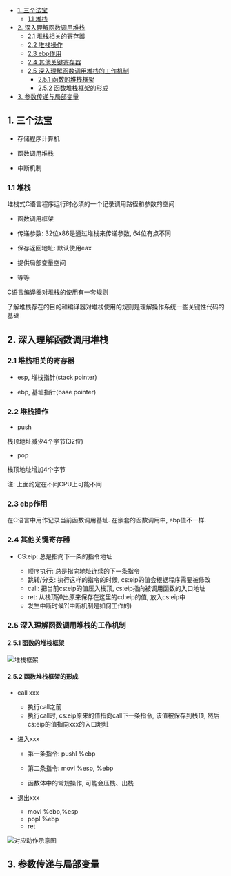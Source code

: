
<!-- @import "[TOC]" {cmd="toc" depthFrom=1 depthTo=6 orderedList=false} -->

<!-- code_chunk_output -->

* [1. 三个法宝](#1-三个法宝)
	* [1.1 堆栈](#11-堆栈)
* [2. 深入理解函数调用堆栈](#2-深入理解函数调用堆栈)
	* [2.1 堆栈相关的寄存器](#21-堆栈相关的寄存器)
	* [2.2 堆栈操作](#22-堆栈操作)
	* [2.3 ebp作用](#23-ebp作用)
	* [2.4 其他关键寄存器](#24-其他关键寄存器)
	* [2.5 深入理解函数调用堆栈的工作机制](#25-深入理解函数调用堆栈的工作机制)
		* [2.5.1 函数的堆栈框架](#251-函数的堆栈框架)
		* [2.5.2 函数堆栈框架的形成](#252-函数堆栈框架的形成)
* [3. 参数传递与局部变量](#3-参数传递与局部变量)

<!-- /code_chunk_output -->

## 1. 三个法宝

- 存储程序计算机

- 函数调用堆栈

- 中断机制

### 1.1 堆栈

堆栈式C语言程序运行时必须的一个记录调用路径和参数的空间

- 函数调用框架

- 传递参数: 32位x86是通过堆栈来传递参数, 64位有点不同

- 保存返回地址: 默认使用eax

- 提供局部变量空间

- 等等

C语言编译器对堆栈的使用有一套规则

了解堆栈存在的目的和编译器对堆栈使用的规则是理解操作系统一些关键性代码的基础

## 2. 深入理解函数调用堆栈

### 2.1 堆栈相关的寄存器

- esp, 堆栈指针(stack pointer)

- ebp, 基址指针(base pointer) 

### 2.2 堆栈操作

- push

栈顶地址减少4个字节(32位)

- pop 
 
栈顶地址增加4个字节

注: 上面约定在不同CPU上可能不同


### 2.3 ebp作用

在C语言中用作记录当前函数调用基址. 在嵌套的函数调用中, ebp值不一样. 

### 2.4 其他关键寄存器

- CS:eip: 总是指向下一条的指令地址

    - 顺序执行: 总是指向地址连续的下一条指令
    - 跳转/分支: 执行这样的指令的时候, cs:eip的值会根据程序需要被修改
    - call: 把当前cs:eip的值压入栈顶, cs:eip指向被调用函数的入口地址
    - ret: 从栈顶弹出原来保存在这里的cd:eip的值, 放入cs:eip中
    - 发生中断时候?(中断机制是如何工作的)

### 2.5 深入理解函数调用堆栈的工作机制

#### 2.5.1 函数的堆栈框架

![堆栈框架](images/11.png)

#### 2.5.2 函数堆栈框架的形成

- call xxx

    - 执行call之前
    - 执行call时, cs:eip原来的值指向call下一条指令, 该值被保存到栈顶, 然后cs:eip的值指向xxx的入口地址

- 进入xxx

    - 第一条指令:  pushl %ebp
    
    - 第二条指令:  movl %esp, %ebp
    
    - 函数体中的常规操作, 可能会压栈、出栈
    
- 退出xxx
    - movl %ebp,%esp
    - popl %ebp
    - ret

![对应动作示意图](images/12.png)

## 3. 参数传递与局部变量
